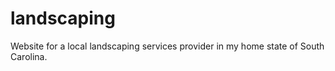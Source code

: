 # landscaping
Website for a local landscaping services provider in my home state of South Carolina.

